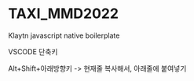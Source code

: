 # TAXI_MMD2022
Klaytn javascript native boilerplate



VSCODE 단축키

Alt+Shift+아래방향키 -> 현재줄 복사해서, 아래줄에 붙여넣기